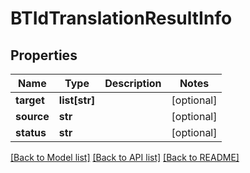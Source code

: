 # BTIdTranslationResultInfo

## Properties
Name | Type | Description | Notes
------------ | ------------- | ------------- | -------------
**target** | **list[str]** |  | [optional] 
**source** | **str** |  | [optional] 
**status** | **str** |  | [optional] 

[[Back to Model list]](../README.md#documentation-for-models) [[Back to API list]](../README.md#documentation-for-api-endpoints) [[Back to README]](../README.md)


